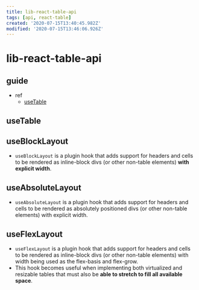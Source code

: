```yaml
---
title: lib-react-table-api
tags: [api, react-table]
created: '2020-07-15T13:40:45.982Z'
modified: '2020-07-15T13:46:06.926Z'
---
```


# lib-react-table-api

## guide

- ref
  - [useTable](https://react-table.tanstack.com/docs/api/useTable)

## useTable

## useBlockLayout
- `useBlockLayout` is a plugin hook that adds support for headers and cells to be rendered as inline-block divs (or other non-table elements) **with explicit width**. 


## useAbsoluteLayout
- `useAbsoluteLayout` is a plugin hook that adds support for headers and cells to be rendered as absolutely positioned divs (or other non-table elements) with explicit width. 

## useFlexLayout
- `useFlexLayout` is a plugin hook that adds support for headers and cells to be rendered as inline-block divs (or other non-table elements) with width being used as the flex-basis and flex-grow. 
- This hook becomes useful when implementing both virtualized and resizable tables that must also be **able to stretch to fill all available space**.
